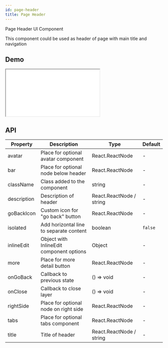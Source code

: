```yaml
---
id: page-header
title: Page Header
---
```


Page Header UI Component

This component could be used as header of page with main title and navigation

## Demo

<iframe src="/storybook-static/iframe.html?id=components-page-header--default"></iframe>

## API

| Property    | Description                              | Type                     | Default |
| ----------- | ---------------------------------------- | ------------------------ | ------- |
| avatar      | Place for optional avatar component      | React.ReactNode          | -       |
| bar         | Place for optional node below header     | React.ReactNode          | -       |
| className   | Class added to the component             | string                   | -       |
| description | Description of header                    | React.ReactNode / string | -       |
| goBackIcon  | Custom icon for "go back" button         | React.ReactNode          | -       |
| isolated    | Add horizontal line to separate content  | boolean                  | `false` |
| inlineEdit  | Object with InlineEdit component options | Object                   | -       |
| more        | Place for more detail button             | React.ReactNode          | -       |
| onGoBack    | Callback to previous state               | () => void               | -       |
| onClose     | Callback to close layer                  | () => void               | -       |
| rightSide   | Place for optional node on right side    | React.ReactNode          | -       |
| tabs        | Place for optional tabs component        | React.ReactNode          | -       |
| title       | Title of header                          | React.ReactNode / string | -       |

